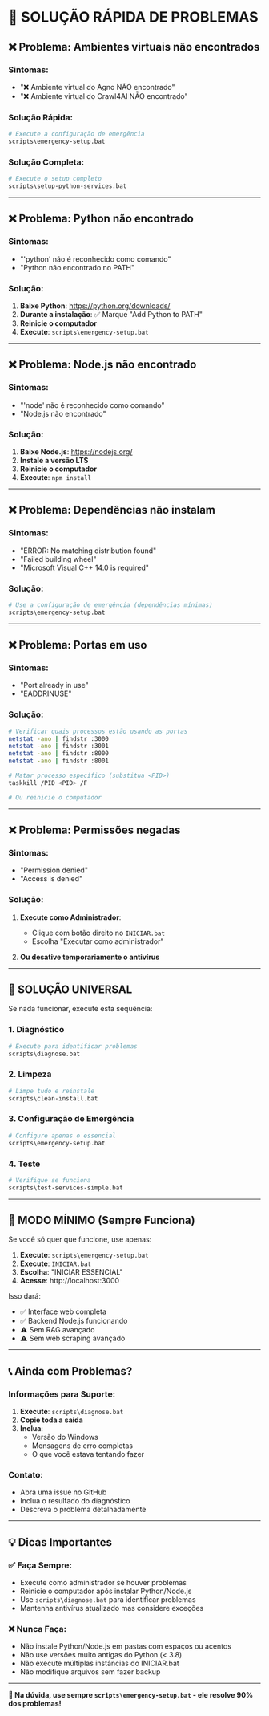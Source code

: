# 🚨 SOLUÇÃO RÁPIDA DE PROBLEMAS

## ❌ **Problema: Ambientes virtuais não encontrados**

### Sintomas:
- "❌ Ambiente virtual do Agno NÃO encontrado"
- "❌ Ambiente virtual do Crawl4AI NÃO encontrado"

### Solução Rápida:
```bash
# Execute a configuração de emergência
scripts\emergency-setup.bat
```

### Solução Completa:
```bash
# Execute o setup completo
scripts\setup-python-services.bat
```

---

## ❌ **Problema: Python não encontrado**

### Sintomas:
- "'python' não é reconhecido como comando"
- "Python não encontrado no PATH"

### Solução:
1. **Baixe Python**: https://python.org/downloads/
2. **Durante a instalação**: ✅ Marque "Add Python to PATH"
3. **Reinicie o computador**
4. **Execute**: `scripts\emergency-setup.bat`

---

## ❌ **Problema: Node.js não encontrado**

### Sintomas:
- "'node' não é reconhecido como comando"
- "Node.js não encontrado"

### Solução:
1. **Baixe Node.js**: https://nodejs.org/
2. **Instale a versão LTS**
3. **Reinicie o computador**
4. **Execute**: `npm install`

---

## ❌ **Problema: Dependências não instalam**

### Sintomas:
- "ERROR: No matching distribution found"
- "Failed building wheel"
- "Microsoft Visual C++ 14.0 is required"

### Solução:
```bash
# Use a configuração de emergência (dependências mínimas)
scripts\emergency-setup.bat
```

---

## ❌ **Problema: Portas em uso**

### Sintomas:
- "Port already in use"
- "EADDRINUSE"

### Solução:
```bash
# Verificar quais processos estão usando as portas
netstat -ano | findstr :3000
netstat -ano | findstr :3001
netstat -ano | findstr :8000
netstat -ano | findstr :8001

# Matar processo específico (substitua <PID>)
taskkill /PID <PID> /F

# Ou reinicie o computador
```

---

## ❌ **Problema: Permissões negadas**

### Sintomas:
- "Permission denied"
- "Access is denied"

### Solução:
1. **Execute como Administrador**:
   - Clique com botão direito no `INICIAR.bat`
   - Escolha "Executar como administrador"

2. **Ou desative temporariamente o antivírus**

---

## 🚀 **SOLUÇÃO UNIVERSAL**

Se nada funcionar, execute esta sequência:

### 1. Diagnóstico
```bash
# Execute para identificar problemas
scripts\diagnose.bat
```

### 2. Limpeza
```bash
# Limpe tudo e reinstale
scripts\clean-install.bat
```

### 3. Configuração de Emergência
```bash
# Configure apenas o essencial
scripts\emergency-setup.bat
```

### 4. Teste
```bash
# Verifique se funciona
scripts\test-services-simple.bat
```

---

## 🎯 **MODO MÍNIMO (Sempre Funciona)**

Se você só quer que funcione, use apenas:

1. **Execute**: `scripts\emergency-setup.bat`
2. **Execute**: `INICIAR.bat`
3. **Escolha**: "INICIAR ESSENCIAL"
4. **Acesse**: http://localhost:3000

Isso dará:
- ✅ Interface web completa
- ✅ Backend Node.js funcionando
- ⚠️ Sem RAG avançado
- ⚠️ Sem web scraping avançado

---

## 📞 **Ainda com Problemas?**

### Informações para Suporte:
1. **Execute**: `scripts\diagnose.bat`
2. **Copie toda a saída**
3. **Inclua**:
   - Versão do Windows
   - Mensagens de erro completas
   - O que você estava tentando fazer

### Contato:
- Abra uma issue no GitHub
- Inclua o resultado do diagnóstico
- Descreva o problema detalhadamente

---

## 💡 **Dicas Importantes**

### ✅ **Faça Sempre**:
- Execute como administrador se houver problemas
- Reinicie o computador após instalar Python/Node.js
- Use `scripts\diagnose.bat` para identificar problemas
- Mantenha antivírus atualizado mas considere exceções

### ❌ **Nunca Faça**:
- Não instale Python/Node.js em pastas com espaços ou acentos
- Não use versões muito antigas do Python (< 3.8)
- Não execute múltiplas instâncias do INICIAR.bat
- Não modifique arquivos sem fazer backup

---

**🎉 Na dúvida, use sempre `scripts\emergency-setup.bat` - ele resolve 90% dos problemas!**